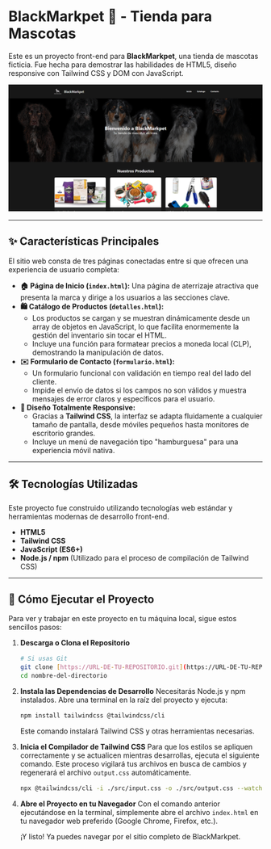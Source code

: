 # BlackMarkpet 🐾 - Tienda para Mascotas

Este es un proyecto front-end para **BlackMarkpet**, una tienda de mascotas ficticia. Fue hecha para demostrar las habilidades de HTML5, diseño responsive con Tailwind CSS y DOM con JavaScript.

![Captura de pantalla de BlackMarkpet](assets/img/image.png)

---

## ✨ Características Principales

El sitio web consta de tres páginas conectadas entre si que ofrecen una experiencia de usuario completa:

* **🏠 Página de Inicio (`index.html`):** Una página de aterrizaje atractiva que presenta la marca y dirige a los usuarios a las secciones clave.
* **🛍️ Catálogo de Productos (`detalles.html`):**
    * Los productos se cargan y se muestran dinámicamente desde un array de objetos en JavaScript, lo que facilita enormemente la gestión del inventario sin tocar el HTML.
    * Incluye una función para formatear precios a moneda local (CLP), demostrando la manipulación de datos.
* **✉️ Formulario de Contacto (`formulario.html`):**
    * Un formulario funcional con validación en tiempo real del lado del cliente.
    * Impide el envío de datos si los campos no son válidos y muestra mensajes de error claros y específicos para el usuario.
* **📱 Diseño Totalmente Responsive:**
    * Gracias a **Tailwind CSS**, la interfaz se adapta fluidamente a cualquier tamaño de pantalla, desde móviles pequeños hasta monitores de escritorio grandes.
    * Incluye un menú de navegación tipo "hamburguesa" para una experiencia móvil nativa.

---

## 🛠️ Tecnologías Utilizadas

Este proyecto fue construido utilizando tecnologías web estándar y herramientas modernas de desarrollo front-end.

* **HTML5**
* **Tailwind CSS**
* **JavaScript (ES6+)**
* **Node.js / npm** (Utilizado para el proceso de compilación de Tailwind CSS)

---

## 🚀 Cómo Ejecutar el Proyecto

Para ver y trabajar en este proyecto en tu máquina local, sigue estos sencillos pasos:

1.  **Descarga o Clona el Repositorio**
    ```bash
    # Si usas Git
    git clone [https://URL-DE-TU-REPOSITORIO.git](https://URL-DE-TU-REPOSITORIO.git)
    cd nombre-del-directorio
    ```

2.  **Instala las Dependencias de Desarrollo**
    Necesitarás Node.js y npm instalados. Abre una terminal en la raíz del proyecto y ejecuta:
    ```bash
    npm install tailwindcss @tailwindcss/cli
    ```
    Este comando instalará Tailwind CSS y otras herramientas necesarias.

3.  **Inicia el Compilador de Tailwind CSS**
    Para que los estilos se apliquen correctamente y se actualicen mientras desarrollas, ejecuta el siguiente comando. Este proceso vigilará tus archivos en busca de cambios y regenerará el archivo `output.css` automáticamente.
    ```bash
    npx @tailwindcss/cli -i ./src/input.css -o ./src/output.css --watch
    ```

4.  **Abre el Proyecto en tu Navegador**
    Con el comando anterior ejecutándose en la terminal, simplemente abre el archivo `index.html` en tu navegador web preferido (Google Chrome, Firefox, etc.).

    ¡Y listo! Ya puedes navegar por el sitio completo de BlackMarkpet.